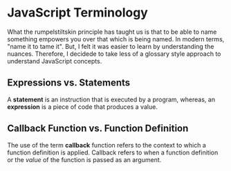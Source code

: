 
# JavaScript Terminology
What the rumpelstiltskin principle has taught us is that to be able to name something empowers you over that which is being named. In modern terms, "name it to tame it". But, I felt it was easier to learn by understanding the nuances. Therefore, I decidede to take less of a glossary style approach to understand JavaScript concepts.
## Expressions vs. Statements
A **statement** is an instruction that is executed by a program, whereas, an **expression** is a piece of code that produces a value.
## Callback Function vs. Function Definition
The use of the term **callback** function refers to the context to which a function definition is applied. Callback refers to when a function definition or the *value* of the function is passed as an argument.
